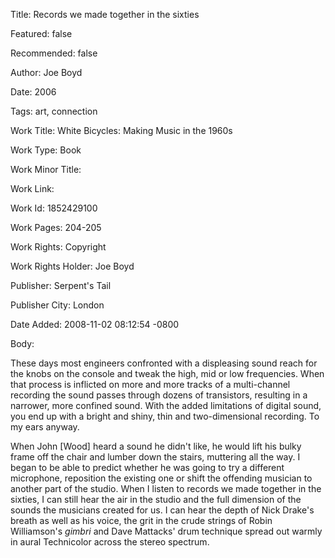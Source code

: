 Title: Records we made together in the sixties

Featured: false

Recommended: false

Author: Joe Boyd

Date: 2006

Tags: art, connection

Work Title: White Bicycles: Making Music in the 1960s

Work Type: Book

Work Minor Title:  

Work Link: 

Work Id:  1852429100

Work Pages:  204-205

Work Rights:  Copyright

Work Rights Holder:  Joe Boyd

Publisher:  Serpent's Tail

Publisher City:  London

Date Added: 2008-11-02 08:12:54 -0800

Body:

These days most engineers confronted with a displeasing sound reach for the knobs on the console and tweak the high, mid or low frequencies. When that process is inflicted on more and more tracks of a multi-channel recording the sound passes through dozens of transistors, resulting in a narrower, more confined sound. With the added limitations of digital sound, you end up with a bright and shiny, thin and two-dimensional recording. To my ears anyway. 

When John [Wood] heard a sound he didn't like, he would lift his bulky frame off the chair and lumber down the stairs, muttering all the way. I began to be able to predict whether he was going to try a different microphone, reposition the existing one or shift the offending musician to another part of the studio. When I listen to records we made together in the sixties, I can still hear the air in the studio and the full dimension of the sounds the musicians created for us. I can hear the depth of Nick Drake's breath as well as his voice, the grit in the crude strings of Robin Williamson's <cite>gimbri</cite> and Dave Mattacks' drum technique spread out warmly in aural Technicolor across the stereo spectrum.

